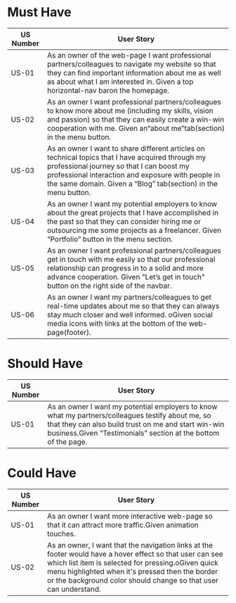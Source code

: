 
# Must Have

  US Number | User Story
------|---
US-01  |As an owner of the web-page I want professional partners/colleagues to navigate my website so that they can find important information about me as well as about what I am interested in. Given a top horizontal-nav baron the homepage.
US-02 |As an owner I want professional partners/colleagues to know more about me (including my skills, vision and passion) so that they can easily create a win-win cooperation with me. Given an“about me”tab(section) in the menu button.
US-03|As an owner I want to share different articles on technical topics that I have acquired through my professional journey so that I can boost my professional interaction and exposure with people in the same domain. Given a “Blog” tab(section) in the menu button.
US-04|As an owner I want my potential employers to know about the great projects that I have accomplished in the past so that they can consider hiring me or outsourcing me some projects as a freelancer. Given “Portfolio” button in the menu section.
US-05|As an owner I want professional partners/colleagues get in touch with me easily so that our professional relationship can progress in to a solid and more advance cooperation.  Given "Let’s get in touch" button on the right side of the navbar. 
US-06|As an owner I want my partners/colleagues to get real-time updates about me so that they can always stay much closer and well informed. oGiven social media icons with links at the bottom of the web-page(footer).
# Should Have

 US Number | User Story
------|---
US-01  |As an owner I want my potential employers to know what my partners/colleagues testify about me, so that they can also build trust on me and start win-win business.Given “Testimonials” section at the bottom of the page.


# Could Have

 US Number | User Story
------|---
US-01  |As an owner I want more interactive web-page so that it can attract more traffic.Given animation touches.
US-02|As an owner, I want that the navigation links at the footer would have a hover effect so that user can see which list item is selected for pressing.oGiven quick menu highlighted when it's pressed then the border or the background color should change so that user can understand.
